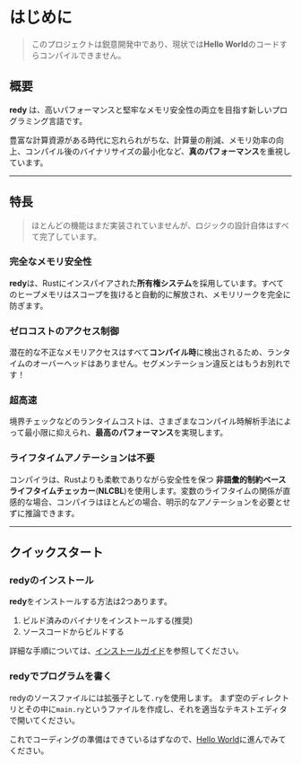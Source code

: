 # はじめに

> このプロジェクトは鋭意開発中であり、現状では**Hello World**のコードすらコンパイルできません。

## 概要

**redy** は、高いパフォーマンスと堅牢なメモリ安全性の両立を目指す新しいプログラミング言語です。

豊富な計算資源がある時代に忘れられがちな、計算量の削減、メモリ効率の向上、コンパイル後のバイナリサイズの最小化など、**真のパフォーマンス**を重視しています。

---

## 特長

> ほとんどの機能はまだ実装されていませんが、ロジックの設計自体はすべて完了しています。

### 完全なメモリ安全性

**redy**は、Rustにインスパイアされた**所有権システム**を採用しています。すべてのヒープメモリはスコープを抜けると自動的に解放され、メモリリークを完全に防ぎます。

### ゼロコストのアクセス制御

潜在的な不正なメモリアクセスはすべて**コンパイル時**に検出されるため、ランタイムのオーバーヘッドはありません。セグメンテーション違反とはもうお別れです！

### 超高速

境界チェックなどのランタイムコストは、さまざまなコンパイル時解析手法によって最小限に抑えられ、**最高のパフォーマンス**を実現します。

### ライフタイムアノテーションは不要

コンパイラは、Rustよりも柔軟でありながら安全性を保つ **非語彙的制約ベースライフタイムチェッカー**(**NLCBL**)を使用します。変数のライフタイムの関係が直感的な場合、コンパイラはほとんどの場合、明示的なアノテーションを必要とせずに推論できます。

---

## クイックスタート

### redyのインストール

**redy**をインストールする方法は2つあります。  

  1. ビルド済みのバイナリをインストールする(推奨)
  2. ソースコードからビルドする

詳細な手順については、[インストールガイド](install.ja.md)を参照してください。

### redyでプログラムを書く

redyのソースファイルには拡張子として`.ry`を使用します。
まず空のディレクトリとその中に`main.ry`というファイルを作成し、それを適当なテキストエディタで開いてください。

これでコーディングの準備はできているはずなので、[Hello World](tutorials/0001_helloworld.ja.md)に進んでみてください。
